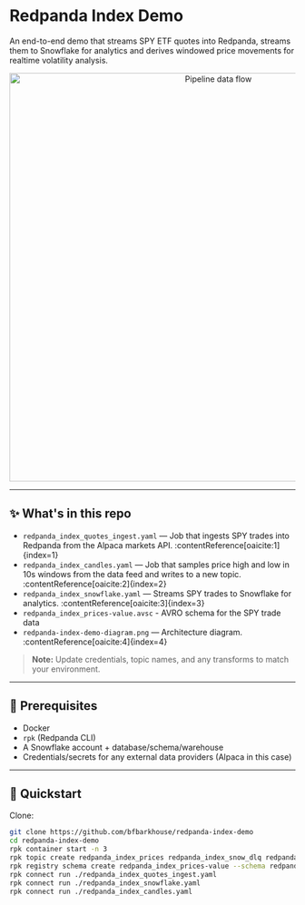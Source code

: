 # Redpanda Index Demo

An end-to-end demo that streams SPY ETF quotes into Redpanda, streams them to Snowflake for analytics and derives windowed price movements for realtime volatility analysis. 

<p align="center">
  <img src="./redpanda-index-demo-diagram.png" alt="Pipeline data flow" width="720">
</p>

---

## ✨ What's in this repo

- `redpanda_index_quotes_ingest.yaml` — Job that ingests SPY trades into Redpanda from the Alpaca markets API. :contentReference[oaicite:1]{index=1}  
- `redpanda_index_candles.yaml` — Job that samples price high and low in 10s windows from the data feed and writes to a new topic. :contentReference[oaicite:2]{index=2}  
- `redpanda_index_snowflake.yaml` — Streams SPY trades to Snowflake for analytics. :contentReference[oaicite:3]{index=3}
- `redpanda_index_prices-value.avsc` - AVRO schema for the SPY trade data
- `redpanda-index-demo-diagram.png` — Architecture diagram. :contentReference[oaicite:4]{index=4}

> **Note:** Update credentials, topic names, and any transforms to match your environment.

---

## 🧱 Prerequisites

- Docker
- `rpk` (Redpanda CLI)
- A Snowflake account + database/schema/warehouse
- Credentials/secrets for any external data providers (Alpaca in this case)

---

## 🚀 Quickstart

Clone:

```bash
git clone https://github.com/bfbarkhouse/redpanda-index-demo
cd redpanda-index-demo
rpk container start -n 3
rpk topic create redpanda_index_prices redpanda_index_snow_dlq redpanda_index_candles
rpk registry schema create redpanda_index_prices-value --schema redpanda_index_prices-value.avsc
rpk connect run ./redpanda_index_quotes_ingest.yaml
rpk connect run ./redpanda_index_snowflake.yaml
rpk connect run ./redpanda_index_candles.yaml
